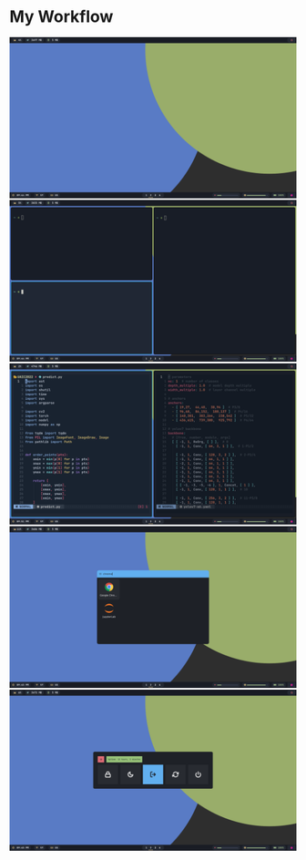# My Workflow

![](.imgs_dot/1.png)
![](.imgs_dot/2.png)
![](.imgs_dot/5.png)
![](.imgs_dot/3.png)
![](.imgs_dot/4.png)

